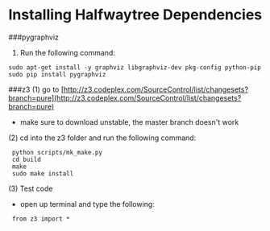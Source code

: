 Installing Halfwaytree Dependencies
===========

###pygraphviz
1. Run the following command:
```
sudo apt-get install -y graphviz libgraphviz-dev pkg-config python-pip
sudo pip install pygraphviz
```


###z3
(1) go to [http://z3.codeplex.com/SourceControl/list/changesets?branch=pure](http://z3.codeplex.com/SourceControl/list/changesets?branch=pure)

  * make sure to download unstable, the master branch doesn't work

(2) cd into the z3 folder and run the following command:
```
 python scripts/mk_make.py
 cd build
 make
 sudo make install
```

(3) Test code

  * open up terminal and type the following:
```
 from z3 import *
```

